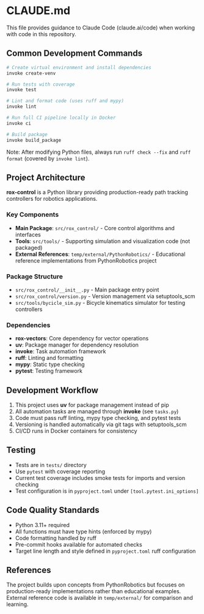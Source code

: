# CLAUDE.md

This file provides guidance to Claude Code (claude.ai/code) when working with code in this repository.

## Common Development Commands

```bash
# Create virtual environment and install dependencies
invoke create-venv

# Run tests with coverage
invoke test

# Lint and format code (uses ruff and mypy)
invoke lint

# Run full CI pipeline locally in Docker
invoke ci

# Build package
invoke build_package
```

Note: After modifying Python files, always run `ruff check --fix` and `ruff format` (covered by `invoke lint`).

## Project Architecture

**rox-control** is a Python library providing production-ready path tracking controllers for robotics applications.

### Key Components

- **Main Package**: `src/rox_control/` - Core control algorithms and interfaces
- **Tools**: `src/tools/` - Supporting simulation and visualization code (not packaged)
- **External References**: `temp/external/PythonRobotics/` - Educational reference implementations from PythonRobotics project

### Package Structure

- `src/rox_control/__init__.py` - Main package entry point
- `src/rox_control/version.py` - Version management via setuptools_scm
- `src/tools/bycicle_sim.py` - Bicycle kinematics simulator for testing controllers

### Dependencies

- **rox-vectors**: Core dependency for vector operations
- **uv**: Package manager for dependency resolution
- **invoke**: Task automation framework
- **ruff**: Linting and formatting
- **mypy**: Static type checking
- **pytest**: Testing framework

## Development Workflow

1. This project uses **uv** for package management instead of pip
2. All automation tasks are managed through **invoke** (see `tasks.py`)
3. Code must pass ruff linting, mypy type checking, and pytest tests
4. Versioning is handled automatically via git tags with setuptools_scm
5. CI/CD runs in Docker containers for consistency

## Testing

- Tests are in `tests/` directory
- Use `pytest` with coverage reporting
- Current test coverage includes smoke tests for imports and version checking
- Test configuration is in `pyproject.toml` under `[tool.pytest.ini_options]`

## Code Quality Standards

- Python 3.11+ required
- All functions must have type hints (enforced by mypy)
- Code formatting handled by ruff
- Pre-commit hooks available for automated checks
- Target line length and style defined in `pyproject.toml` ruff configuration

## References

The project builds upon concepts from PythonRobotics but focuses on production-ready implementations rather than educational examples. External reference code is available in `temp/external/` for comparison and learning.